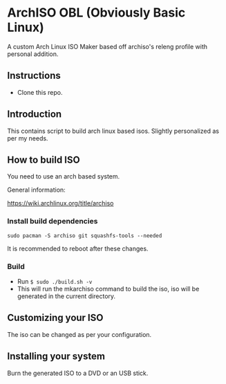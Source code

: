 # ArchISO OBL (Obviously Basic Linux)

A custom Arch Linux ISO Maker based off archiso's releng profile with personal addition.

## Instructions

* Clone this repo.

## Introduction

This contains script to build arch linux based isos. Slightly personalized as per my needs.

## How to build ISO

You need to use an arch based system.

General information: 

https://wiki.archlinux.org/title/archiso

### Install build dependencies

```
sudo pacman -S archiso git squashfs-tools --needed
```
It is recommended to reboot after these changes.

### Build

* Run `$ sudo ./build.sh -v`
* This will run the mkarchiso command to build the iso, iso will be generated in the current directory.

## Customizing your ISO

The iso can be changed as per your configuration.

## Installing your system

Burn the generated ISO to a DVD or an USB stick.
